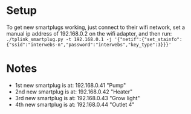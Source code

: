 # Setup
To get new smartplugs working, just connect to their wifi network, set a manual ip address of 192.168.0.2 on the wifi adapter, and then run: 
`./tplink_smartplug.py -t 192.168.0.1 -j '{"netif":{"set_stainfo":{"ssid":"interwebs-n","password":"interwebs","key_type":3}}}'`


# Notes
- 1st new smartplug is at: 192.168.0.41 "Pump"
- 2nd new smartplug is at: 192.168.0.42 "Heater"
- 3rd new smartplug is at: 192.168.0.43 "Grow light"
- 4th new smartplug is at: 192.168.0.44 "Outlet 4"